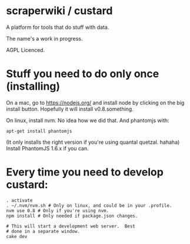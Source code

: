 # scraperwiki / custard #

A platform for tools that do stuff with data.

The name's a work in progress.

AGPL Licenced.

# Stuff you need to do only once (installing)

On a mac, go to https://nodejs.org/ and install node by clicking
on the big install button.  Hopefully it will install
v0.8.something.

On linux, install nvm.  No idea how we did that.  And phantomjs
with:

    apt-get install phantomjs

(It only installs the right version if you're using quantal
quetzal. hahaha)  Install PhantomJS 1.6.x if you can.

# Every time you need to develop custard:

    . activate
    . ~/.nvm/nvm.sh # Only on linux, and could be in your .profile.
    nvm use 0.8 # Only if you're using nvm.
    npm install # Only needed if package.json changes.

    # This will start a development web server.  Best
    # done in a separate window.
    cake dev
